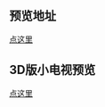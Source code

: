 ## 预览地址

[点这里](https://huskyareyouscared.github.io/husky-bilibili-smallTV/)


## 3D版小电视预览

[点这里](https://huskyareyouscared.github.io/husky-bilibili-smallTV/other/fat_small_TV/fat_small_TV.html)
